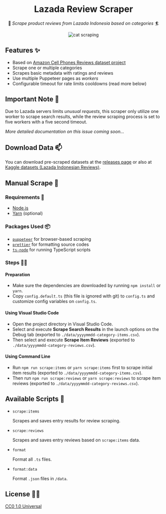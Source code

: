 <!-- markdownlint-disable MD033 -->

<div align='center'>

# Lazada Review Scraper

🚀 _Scrape product reviews from Lazada Indonesia based on categories_ 🏄‍

![cat scraping](https://media2.giphy.com/media/lnCggcJbfrY8E/source.gif)

</div>

## Features ✨

- Based on [Amazon Cell Phones Reviews dataset project](https://github.com/grikomsn/amazon-cell-phones-reviews)
- Scrape one or multiple categories
- Scrapes basic metadata with ratings and reviews
- Use multiple Puppeteer pages as _workers_
- Configurable timeout for rate limits cooldowns (read more below)

## Important Note 👀

Due to Lazada servers limits _unusual requests_, this scraper only utilize one worker to scrape search results, while the review scraping process is set to five workers with a five second timeout.

_More detailed documentation on this issue coming soon..._

## Download Data 📫

You can download pre-scraped datasets at the [releases page](./releases) or also at [Kaggle datasets (Lazada Indonesian Reviews)](https://kaggle.com/grikomsn/lazada-indonesian-reviews).

## Manual Scrape 🔧

### Requirements 📃

- [Node.js](https://nodejs.org/en/)
- [Yarn](https://yarnpkg.com/lang/en/) (optional)

### Packages Used 📦

- [`puppeteer`](https://pptr.dev/) for browser-based scraping
- [`prettier`](https://prettier.io/) for formatting source codes
- [`ts-node`](https://github.com/TypeStrong/ts-node) for running TypeScript scripts

### Steps 👨‍🔬

#### Preparation

- Make sure the dependencies are downloaded by running `npm install` or `yarn`.
- Copy `config.default.ts` (this file is ignored with git) to `config.ts` and customize config variables on `config.ts`.

#### Using Visual Studio Code

- Open the project directory in Visual Studio Code.
- Select and execute **Scrape Search Results** in the launch options on the Debug tab (exported to `./data/yyyymmdd-category-items.csv`).
- Then select and execute **Scrape Item Reviews** (exported to `./data/yyyymmdd-category-reviews.csv`).

#### Using Command Line

- Run `npm run scrape:items` or `yarn scrape:items` first to scrape initial item results (exported to `./data/yyyymmdd-category-items.csv`).
- Then run `npm run scrape:reviews` or `yarn scrape:reviews` to scrape item reviews (exported to `./data/yyyymmdd-category-reviews.csv`).

## Available Scripts 📝

- `scrape:items`

  Scrapes and saves entry results for review scraping.

- `scrape:reviews`

  Scrapes and saves entry reviews based on `scrape:items` data.

- `format`

  Format all `.ts` files.

- `format:data`

  Format `.json` files in `/data`.

## License 👮‍♂️

[CC0 1.0 Universal](./LICENSE)
